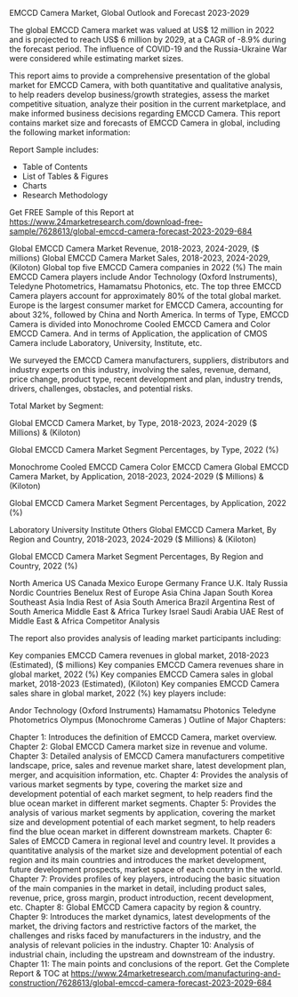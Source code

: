 EMCCD Camera Market, Global Outlook and Forecast 2023-2029

The global EMCCD Camera market was valued at US$ 12 million in 2022 and is projected to reach US$ 6 million by 2029, at a CAGR of -8.9% during the forecast period. The influence of COVID-19 and the Russia-Ukraine War were considered while estimating market sizes.

This report aims to provide a comprehensive presentation of the global market for EMCCD Camera, with both quantitative and qualitative analysis, to help readers develop business/growth strategies, assess the market competitive situation, analyze their position in the current marketplace, and make informed business decisions regarding EMCCD Camera. This report contains market size and forecasts of EMCCD Camera in global, including the following market information:

Report Sample includes:
- Table of Contents
- List of Tables & Figures
- Charts
- Research Methodology

Get FREE Sample of this Report at https://www.24marketresearch.com/download-free-sample/7628613/global-emccd-camera-forecast-2023-2029-684

Global EMCCD Camera Market Revenue, 2018-2023, 2024-2029, ($ millions)
Global EMCCD Camera Market Sales, 2018-2023, 2024-2029, (Kiloton)
Global top five EMCCD Camera companies in 2022 (%)
The main EMCCD Camera players include Andor Technology (Oxford Instruments), Teledyne Photometrics, Hamamatsu Photonics, etc. The top three EMCCD Camera players account for approximately 80% of the total global market. Europe is the largest consumer market for EMCCD Camera, accounting for about 32%, followed by China and North America. In terms of Type, EMCCD Camera is divided into Monochrome Cooled EMCCD Camera and Color EMCCD Camera. And in terms of Application, the application of CMOS Camera include Laboratory, University, Institute, etc.

We surveyed the EMCCD Camera manufacturers, suppliers, distributors and industry experts on this industry, involving the sales, revenue, demand, price change, product type, recent development and plan, industry trends, drivers, challenges, obstacles, and potential risks.

Total Market by Segment:

Global EMCCD Camera Market, by Type, 2018-2023, 2024-2029 ($ Millions) & (Kiloton)

Global EMCCD Camera Market Segment Percentages, by Type, 2022 (%)

Monochrome Cooled EMCCD Camera
Color EMCCD Camera
Global EMCCD Camera Market, by Application, 2018-2023, 2024-2029 ($ Millions) & (Kiloton)

Global EMCCD Camera Market Segment Percentages, by Application, 2022 (%)

Laboratory
University
Institute
Others
Global EMCCD Camera Market, By Region and Country, 2018-2023, 2024-2029 ($ Millions) & (Kiloton)

Global EMCCD Camera Market Segment Percentages, By Region and Country, 2022 (%)

North America
US
Canada
Mexico
Europe
Germany
France
U.K.
Italy
Russia
Nordic Countries
Benelux
Rest of Europe
Asia
China
Japan
South Korea
Southeast Asia
India
Rest of Asia
South America
Brazil
Argentina
Rest of South America
Middle East & Africa
Turkey
Israel
Saudi Arabia
UAE
Rest of Middle East & Africa
Competitor Analysis

The report also provides analysis of leading market participants including:

Key companies EMCCD Camera revenues in global market, 2018-2023 (Estimated), ($ millions)
Key companies EMCCD Camera revenues share in global market, 2022 (%)
Key companies EMCCD Camera sales in global market, 2018-2023 (Estimated), (Kiloton)
Key companies EMCCD Camera sales share in global market, 2022 (%)
key players include:

Andor Technology (Oxford Instruments)
Hamamatsu Photonics
Teledyne Photometrics
Olympus (Monochrome Cameras )
Outline of Major Chapters:

Chapter 1: Introduces the definition of EMCCD Camera, market overview.
Chapter 2: Global EMCCD Camera market size in revenue and volume.
Chapter 3: Detailed analysis of EMCCD Camera manufacturers competitive landscape, price, sales and revenue market share, latest development plan, merger, and acquisition information, etc.
Chapter 4: Provides the analysis of various market segments by type, covering the market size and development potential of each market segment, to help readers find the blue ocean market in different market segments.
Chapter 5: Provides the analysis of various market segments by application, covering the market size and development potential of each market segment, to help readers find the blue ocean market in different downstream markets.
Chapter 6: Sales of EMCCD Camera in regional level and country level. It provides a quantitative analysis of the market size and development potential of each region and its main countries and introduces the market development, future development prospects, market space of each country in the world.
Chapter 7: Provides profiles of key players, introducing the basic situation of the main companies in the market in detail, including product sales, revenue, price, gross margin, product introduction, recent development, etc.
Chapter 8: Global EMCCD Camera capacity by region & country.
Chapter 9: Introduces the market dynamics, latest developments of the market, the driving factors and restrictive factors of the market, the challenges and risks faced by manufacturers in the industry, and the analysis of relevant policies in the industry.
Chapter 10: Analysis of industrial chain, including the upstream and downstream of the industry.
Chapter 11: The main points and conclusions of the report.
Get the Complete Report & TOC at https://www.24marketresearch.com/manufacturing-and-construction/7628613/global-emccd-camera-forecast-2023-2029-684
